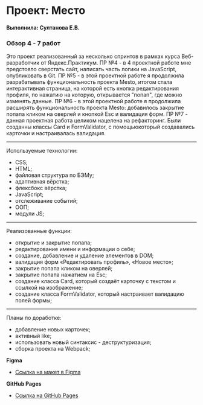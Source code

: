 # Проект: Место

#### Выполнила: Султанова Е.В.

### Обзор 4 - 7 работ

Это проект реализованный за несколько спринтов в рамках курса Веб-разработчик от Яндекс.Практикум.
ПР №4 - в 4 проектной работе мне предстояло сверстать сайт, написать часть логики на JavaScript, опубликовать в Git.
ПР №5 - в этой проектной работе я продолжила разрабатывать функциональность проекта Mesto, итогом стала интерактивная страница, на которой есть кнопка редактирования профиля, по нажатию на которую, открывается "попап", где можно изменять данные.
ПР №6 - в этой проектной работе я продолжила расширять функциональность проекта Mesto: добавилось закрытие попапа кликом на оверлей и кнопкой Esc и валидация форм.
ПР №7 - данная проектная работа целиком нацелена на рефакторинг. Были созданны классы Card и FormValidator, с помощьюкоторый создавались карточки и настраивалась валидация.

---

Используемые технологии:

- CSS;
- HTML;
- файловая структура по БЭМу;
- адаптивная вёрстка;
- флексбокс вёрстка;
- JavaScript;
- отслеживание событий;
- ООП;
- модули JS;


---

Реализованные функции:

- открытие и закрытие попапа;
- редактирование имени и информации о себе;
- создание, добавление и удаление элементов в DOM;
- валидация форм «Редактировать профиль», «Новое место»;
- закрытие попапа кликом на оверлей;
- закрытие попапа нажатием на Esc;
- создание класса Card, который создаёт карточку с текстом и ссылкой на изображение;
- создание класса FormValidator, который настраивает валидацию полей формы;

---

Планы по доработке:

- добавление новых карточек;
- активный like;
- использовать новый синтаксис - деструктуризация;
- сборка проекта на Webpack;

**Figma**

- [Ссылка на макет в Figma](https://www.figma.com/file/2cn9N9jSkmxD84oJik7xL7/JavaScript.-Sprint-4?node-id=0%3A1)

**GitHub Pages**

- [Ссылка на GitHub Pages](https://lenok-live.github.io/mesto/)
